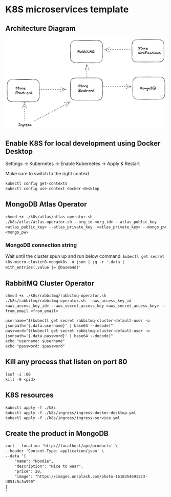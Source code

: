 # K8S microservices template

## Architecture Diagram
![Screenshot](./k8s-micro-architecture.png)

## Enable K8S for local development using Docker Desktop

Settings -> Kubernetes -> Enable Kubernetes -> Apply & Restart

Make sure to switch to the right context.

```
kubectl config get-contexts
kubectl config use-context docker-desktop
```

## MongoDB Atlas Operator
```
chmod +x ./k8s/atlas/atlas-operator.sh
./k8s/atlas/atlas-operator.sh --org_id <org_id> --atlas_public_key <atlas_public_key> --atlas_private_key  <atlas_private_key> --mongo_pw <mongo_pw>
```

### MongoDB connection string
Wait until the cluster spun up and run below command.
`kubectl get secret k8s-micro-cluster0-mongok8s -o json | jq -r '.data | with_entries(.value |= @base64d)'`

## RabbitMQ Cluster Operator
```
chmod +x ./k8s/rabbitmq/rabbitmq-operator.sh
./k8s/rabbitmq/rabbitmq-operator.sh --aws_access_key_id <aws_access_key_id> --aws_secret_access_key <aws_secret_access_key> --from_email <from_email>
```

```
username="$(kubectl get secret rabbitmq-cluster-default-user -o jsonpath='{.data.username}' | base64 --decode)"
password="$(kubectl get secret rabbitmq-cluster-default-user -o jsonpath='{.data.password}' | base64 --decode)"
echo "username: $username"
echo "password: $password"
```

## Kill any process that listen on port 80
```
lsof -i :80
kill -9 <pid>
```

## K8S resources
```
kubectl apply -f ./k8s
kubectl apply -f ./k8s/ingress/ingress-docker-desktop.yml
kubectl apply -f ./k8s/ingress/ingress-service.yml
```

## Create the product in MongoDB
```
curl --location 'http://localhost/api/products' \
--header 'Content-Type: application/json' \
--data '{
    "name": "Hoodie",
    "description": "Nice to wear",
    "price": 20,
    "image": "https://images.unsplash.com/photo-1618354691373-d851c5c3a990"
}
'
```
